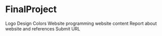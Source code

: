 # FinalProject
Logo Design
Colors
Website programming
website content
Report about website and references
Submit URL
